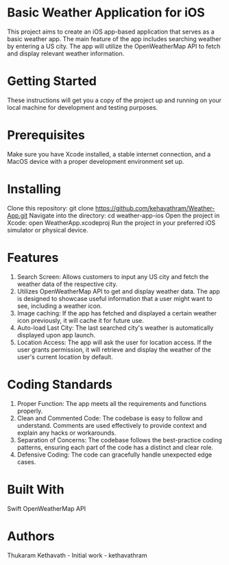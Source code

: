 # Basic Weather Application for iOS
This project aims to create an iOS app-based application that serves as a basic weather app. The main feature of the app includes searching weather by entering a US city. The app will utilize the OpenWeatherMap API to fetch and display relevant weather information.

# Getting Started
These instructions will get you a copy of the project up and running on your local machine for development and testing purposes.

# Prerequisites
Make sure you have Xcode installed, a stable internet connection, and a MacOS device with a proper development environment set up.

# Installing
Clone this repository: git clone https://github.com/kehavathram/Weather-App.git
Navigate into the directory: cd weather-app-ios
Open the project in Xcode: open WeatherApp.xcodeproj
Run the project in your preferred iOS simulator or physical device.

# Features
1. Search Screen: Allows customers to input any US city and fetch the weather data of the respective city.
2. Utilizes OpenWeatherMap API to get and display weather data. The app is designed to showcase useful information that a user might want to see, including a weather icon.
3. Image caching: If the app has fetched and displayed a certain weather icon previously, it will cache it for future use.
4. Auto-load Last City: The last searched city's weather is automatically displayed upon app launch.
5. Location Access: The app will ask the user for location access. If the user grants permission, it will retrieve and display the weather of the user's current location by default.

# Coding Standards
1. Proper Function: The app meets all the requirements and functions properly.
2. Clean and Commented Code: The codebase is easy to follow and understand. Comments are used effectively to provide context and explain any hacks or workarounds.
3. Separation of Concerns: The codebase follows the best-practice coding patterns, ensuring each part of the code has a distinct and clear role.
4. Defensive Coding: The code can gracefully handle unexpected edge cases.

# Built With
Swift
OpenWeatherMap API


# Authors
Thukaram Kethavath - Initial work - kethavathram
